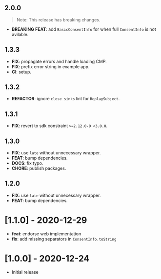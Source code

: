 ## 2.0.0

> Note: This release has breaking changes.

 - **BREAKING** **FEAT**: add `BasicConsentInfo` for when full `ConsentInfo` is not avilable.

## 1.3.3

 - **FIX**: propagate errors and handle loading CMP.
 - **FIX**: prefix error string in example app.
 - **CI**: setup.

## 1.3.2

 - **REFACTOR**: ignore `close_sinks` lint for `ReplaySubject`.

## 1.3.1

 - **FIX**: revert to sdk constraint `>=2.12.0-0 <3.0.0`.

## 1.3.0

 - **FIX**: use `late` without unnecessary wrapper.
 - **FEAT**: bump dependencies.
 - **DOCS**: fix typo.
 - **CHORE**: publish packages.

## 1.2.0

 - **FIX**: use `late` without unnecessary wrapper.
 - **FEAT**: bump dependencies.

# [1.1.0] - 2020-12-29

- **feat**: endorse web implementation
- **fix**: add missing separators in `ConsentInfo.toString`

# [1.0.0] - 2020-12-24

- Initial release
